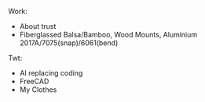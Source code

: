 Work:

- About trust
- Fiberglassed Balsa/Bamboo, Wood Mounts, Aluminium 2017A/7075(snap)/6061(bend)

Twt:

- AI replacing coding
- FreeCAD
- My Clothes